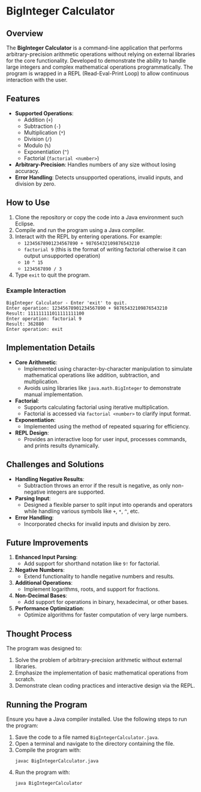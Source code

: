 # BigInteger Calculator

## Overview
The **BigInteger Calculator** is a command-line application that performs arbitrary-precision arithmetic operations without relying on external libraries for the core functionality. Developed to demonstrate the ability to handle large integers and complex mathematical operations programmatically. The program is wrapped in a REPL (Read-Eval-Print Loop) to allow continuous interaction with the user.

## Features
- **Supported Operations**:
  - Addition (`+`)
  - Subtraction (`-`)
  - Multiplication (`*`)
  - Division (`/`)
  - Modulo (`%`)
  - Exponentiation (`^`)
  - Factorial (`factorial <number>`)
- **Arbitrary-Precision**: Handles numbers of any size without losing accuracy.
- **Error Handling**: Detects unsupported operations, invalid inputs, and division by zero.

## How to Use
1. Clone the repository or copy the code into a Java environment such Eclipse.
2. Compile and run the program using a Java compiler.
3. Interact with the REPL by entering operations. For example:
   - `12345678901234567890 + 98765432109876543210`
   - `factorial 9` (this is the format of writing factorial otherwise it can output unsupported operation)
   - `10 ^ 15`
   - `1234567890 / 3`
4. Type `exit` to quit the program.

### Example Interaction
```
BigInteger Calculator - Enter 'exit' to quit.
Enter operation: 12345678901234567890 + 98765432109876543210
Result: 111111111011111111100
Enter operation: factorial 9
Result: 362880
Enter operation: exit
```

## Implementation Details
- **Core Arithmetic**:
  - Implemented using character-by-character manipulation to simulate mathematical operations like addition, subtraction, and multiplication.
  - Avoids using libraries like `java.math.BigInteger` to demonstrate manual implementation.
- **Factorial**:
  - Supports calculating factorial using iterative multiplication.
  - Factorial is accessed via `factorial <number>` to clarify input format.
- **Exponentiation**:
  - Implemented using the method of repeated squaring for efficiency.
- **REPL Design**:
  - Provides an interactive loop for user input, processes commands, and prints results dynamically.

## Challenges and Solutions
- **Handling Negative Results**:
  - Subtraction throws an error if the result is negative, as only non-negative integers are supported.
- **Parsing Input**:
  - Designed a flexible parser to split input into operands and operators while handling various symbols like `+`, `*`, `^`, etc.
- **Error Handling**:
  - Incorporated checks for invalid inputs and division by zero.

## Future Improvements
1. **Enhanced Input Parsing**:
   - Add support for shorthand notation like `9!` for factorial.
2. **Negative Numbers**:
   - Extend functionality to handle negative numbers and results.
3. **Additional Operations**:
   - Implement logarithms, roots, and support for fractions.
4. **Non-Decimal Bases**:
   - Add support for operations in binary, hexadecimal, or other bases.
5. **Performance Optimization**:
   - Optimize algorithms for faster computation of very large numbers.

## Thought Process
The program was designed to:
1. Solve the problem of arbitrary-precision arithmetic without external libraries.
2. Emphasize the implementation of basic mathematical operations from scratch.
3. Demonstrate clean coding practices and interactive design via the REPL.

## Running the Program
Ensure you have a Java compiler installed. Use the following steps to run the program:
1. Save the code to a file named `BigIntegerCalculator.java`.
2. Open a terminal and navigate to the directory containing the file.
3. Compile the program with:
   ```
   javac BigIntegerCalculator.java
   ```
4. Run the program with:
   ```
   java BigIntegerCalculator
   ```

